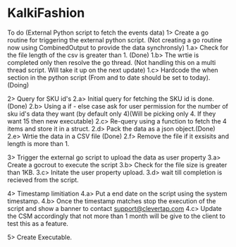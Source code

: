 # KalkiFashion

To do
(External Python script to fetch the events data)
1> Create a go routine for triggering the external python script. (Not creating a go routine now using CombinedOutput to provide the data synchronsly)
 1.a> Check for the file length of the csv is greater than 1. (Done)
 1.b> The wrtie is completed only then resolve the go thread. (Not handling this on a multi thread script. Will take it up on the next update)
 1.c> Hardcode the when section in the python script (From and to date should be set to today).(Doing)

2> Query for SKU id's
 2.a> Initial query for fetching the SKU id is done.(Done)
 2.b> Using a if - else case ask for user permission for the number of sku id's data they want (by default only 4)(Will be picking only 4. If they want 15 then new executable)
 2.c> Re-query using a function to fetch the 4 items and store it in a struct.
 2.d> Pack the data as a json object.(Done)
 2.e> Wrtie the data in a CSV file (Done)
 2.f> Remove the file if it exsisits and length is more than 1.
 
3> Trigger the external go script to upload the data as user property
 3.a> Create a gocrout to execute the script 
 3.b> Check for the file size is greater than 1KB.
 3.c> Initate the user property upload. 
 3.d> wait till completion is recieved from the script.
 
4> Timestamp limitiation
 4.a> Put a end date on the script using the system timestamp.
 4.b> Once the timestamp matches stop the execution of the script and show a banner to contact support@clevertap.com
 4.c> Update the CSM accordingly that not more than 1 month will be give to the client to test this as a feature.
 
 5> Create Executable.
